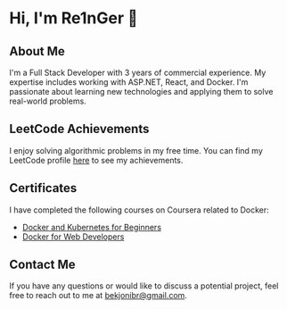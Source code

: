 # Hi, I'm Re1nGer 👋

## About Me

I'm a Full Stack Developer with 3 years of commercial experience. My expertise includes working with ASP.NET, React, and Docker. I'm passionate about learning new technologies and applying them to solve real-world problems.

## LeetCode Achievements

I enjoy solving algorithmic problems in my free time. You can find my LeetCode profile [here](https://leetcode.com/Re1nGer/) to see my achievements.

## Certificates

I have completed the following courses on Coursera related to Docker:

- [Docker and Kubernetes for Beginners](https://www.coursera.org/learn/docker-kubernetes-for-beginners)
- [Docker for Web Developers](https://www.coursera.org/learn/docker-for-web-developers)

## Contact Me

If you have any questions or would like to discuss a potential project, feel free to reach out to me at [bekjonibr@gmail.com](mailto:bekjonibr@gmail.com).
